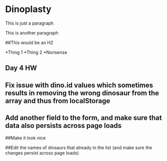 # Dinoplasty
This is just a paragraph

This is another paragraph

##This would be an H2

*Thing 1
*Thing 2
*Nonsense

## Day 4 HW
## Fix issue with dino.id values which sometimes results in removing the wrong dinosaur from the array and thus from localStorage

## Add another field to the form, and make sure that data also persists across page loads
##Make it look nice

##Edit the names of dinsaurs that already in the list (and make sure the changes persist across page loads)